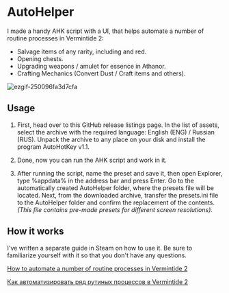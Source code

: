 # AutoHelper
I made a handy AHK script with a UI, that helps automate a number of routine processes in Vermintide 2:

- Salvage items of any rarity, including and red.
- Opening chests.
- Upgrading weapons / amulet for essence in Athanor.
- Crafting Mechanics (Convert Dust / Craft items and others).

![ezgif-250096fa3d7cfa](https://github.com/user-attachments/assets/eaaae441-8d9e-4e0f-915d-f6b94379fc34)
## Usage
1) First, head over to this GitHub release listings page.
In the list of assets, select the archive with the required language: English (ENG) / Russian (RUS).
Unpack the archive to any place on your disk and install the program AutoHotKey v1.1.

2) Done, now you can run the AHK script and work in it.

3) After running the script, name the preset and save it, then open Explorer, type %appdata% in the address bar and press Enter. 
Go to the automatically created AutoHelper folder, where the presets file will be located. Next, from the downloaded archive, transfer the presets.ini file to the AutoHelper folder and confirm the replacement of the contents. _(This file contains pre-made presets for different screen resolutions)._
## How it works
I've written a separate guide in Steam on how to use it. Be sure to familiarize yourself with it so that you don't have any questions.

[How to automate a number of routine processes in Vermintide 2](https://steamcommunity.com/sharedfiles/filedetails/?id=3434786311)

[Как автоматизировать ряд рутиных процессов в Vermintide 2](https://steamcommunity.com/sharedfiles/filedetails/?id=3385048068)
